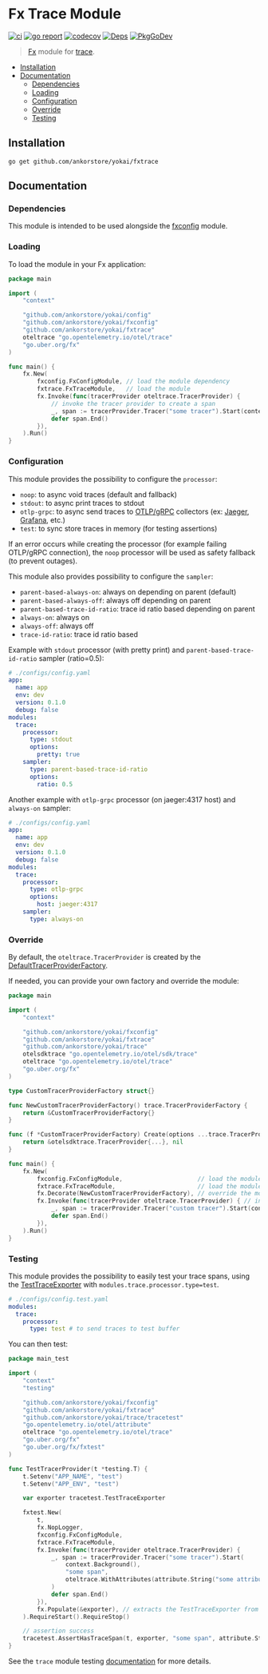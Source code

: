 # Fx Trace Module

[![ci](https://github.com/ankorstore/yokai/actions/workflows/fxtrace-ci.yml/badge.svg)](https://github.com/ankorstore/yokai/actions/workflows/fxtrace-ci.yml)
[![go report](https://goreportcard.com/badge/github.com/ankorstore/yokai/fxtrace)](https://goreportcard.com/report/github.com/ankorstore/yokai/fxtrace)
[![codecov](https://codecov.io/gh/ankorstore/yokai/graph/badge.svg?token=ghUBlFsjhR&flag=fxtrace)](https://app.codecov.io/gh/ankorstore/yokai/tree/main/fxtrace)
[![Deps](https://img.shields.io/badge/osi-deps-blue)](https://deps.dev/go/github.com%2Fankorstore%2Fyokai%2Ffxtrace)
[![PkgGoDev](https://pkg.go.dev/badge/github.com/ankorstore/yokai/fxtrace)](https://pkg.go.dev/github.com/ankorstore/yokai/fxtrace)

> [Fx](https://uber-go.github.io/fx/) module for [trace](https://github.com/ankorstore/yokai/tree/main/trace).

<!-- TOC -->
* [Installation](#installation)
* [Documentation](#documentation)
	* [Dependencies](#dependencies)
	* [Loading](#loading)
	* [Configuration](#configuration)
	* [Override](#override)
	* [Testing](#testing)
<!-- TOC -->

## Installation

```shell
go get github.com/ankorstore/yokai/fxtrace
```

## Documentation

### Dependencies

This module is intended to be used alongside the [fxconfig](https://github.com/ankorstore/yokai/tree/main/fxconfig)
module.

### Loading

To load the module in your Fx application:

```go
package main

import (
	"context"

	"github.com/ankorstore/yokai/config"
	"github.com/ankorstore/yokai/fxconfig"
	"github.com/ankorstore/yokai/fxtrace"
	oteltrace "go.opentelemetry.io/otel/trace"
	"go.uber.org/fx"
)

func main() {
	fx.New(
		fxconfig.FxConfigModule, // load the module dependency
		fxtrace.FxTraceModule,   // load the module
		fx.Invoke(func(tracerProvider oteltrace.TracerProvider) {
			// invoke the tracer provider to create a span
			_, span := tracerProvider.Tracer("some tracer").Start(context.Background(), "some span")
			defer span.End()
		}),
	).Run()
}
```

### Configuration

This module provides the possibility to configure the `processor`:

- `noop`: to async void traces (default and fallback)
- `stdout`: to async print traces to stdout
- `otlp-grpc`: to async send traces to [OTLP/gRPC](https://opentelemetry.io/docs/specs/otlp/#otlpgrpc) collectors (ex: [Jaeger](https://www.jaegertracing.io/), [Grafana](https://grafana.com/docs/tempo/latest/configuration/grafana-agent/#grafana-agent), etc.)
- `test`: to sync store traces in memory (for testing assertions)

If an error occurs while creating the processor (for example failing OTLP/gRPC connection), the `noop` processor will be
used as safety fallback (to prevent outages).

This module also provides possibility to configure the `sampler`:

- `parent-based-always-on`: always on depending on parent (default)
- `parent-based-always-off`: always off depending on parent
- `parent-based-trace-id-ratio`: trace id ratio based depending on parent
- `always-on`: always on
- `always-off`: always off
- `trace-id-ratio`: trace id ratio based

Example with `stdout` processor (with pretty print) and `parent-based-trace-id-ratio` sampler (ratio=0.5):

```yaml
# ./configs/config.yaml
app:
  name: app
  env: dev
  version: 0.1.0
  debug: false
modules:
  trace:
    processor:
      type: stdout
      options:
        pretty: true
    sampler:
      type: parent-based-trace-id-ratio
      options:
        ratio: 0.5
```

Another example with `otlp-grpc` processor (on jaeger:4317 host) and `always-on` sampler:

```yaml
# ./configs/config.yaml
app:
  name: app
  env: dev
  version: 0.1.0
  debug: false
modules:
  trace:
    processor:
      type: otlp-grpc
      options:
        host: jaeger:4317
    sampler:
      type: always-on
```

### Override

By default, the `oteltrace.TracerProvider` is created by the [DefaultTracerProviderFactory](https://github.com/ankorstore/yokai/blob/main/trace/factory.go).

If needed, you can provide your own factory and override the module:

```go
package main

import (
	"context"

	"github.com/ankorstore/yokai/fxconfig"
	"github.com/ankorstore/yokai/fxtrace"
	"github.com/ankorstore/yokai/trace"
	otelsdktrace "go.opentelemetry.io/otel/sdk/trace"
	oteltrace "go.opentelemetry.io/otel/trace"
	"go.uber.org/fx"
)

type CustomTracerProviderFactory struct{}

func NewCustomTracerProviderFactory() trace.TracerProviderFactory {
	return &CustomTracerProviderFactory{}
}

func (f *CustomTracerProviderFactory) Create(options ...trace.TracerProviderOption) (*otelsdktrace.TracerProvider, error) {
	return &otelsdktrace.TracerProvider{...}, nil
}

func main() {
	fx.New(
		fxconfig.FxConfigModule,                     // load the module dependency
		fxtrace.FxTraceModule,                       // load the module
		fx.Decorate(NewCustomTracerProviderFactory), // override the module with a custom factory
		fx.Invoke(func(tracerProvider oteltrace.TracerProvider) { // invoke the custom tracer provider
			_, span := tracerProvider.Tracer("custom tracer").Start(context.Background(), "custom span")
			defer span.End()
		}),
	).Run()
}
```

### Testing

This module provides the possibility to easily test your trace spans, using the [TestTraceExporter](https://github.com/ankorstore/yokai/blob/main/trace/tracetest/exporter.go) with `modules.trace.processor.type=test`.

```yaml
# ./configs/config.test.yaml
modules:
  trace:
    processor:
      type: test # to send traces to test buffer
```

You can then test:

```go
package main_test

import (
	"context"
	"testing"

	"github.com/ankorstore/yokai/fxconfig"
	"github.com/ankorstore/yokai/fxtrace"
	"github.com/ankorstore/yokai/trace/tracetest"
	"go.opentelemetry.io/otel/attribute"
	oteltrace "go.opentelemetry.io/otel/trace"
	"go.uber.org/fx"
	"go.uber.org/fx/fxtest"
)

func TestTracerProvider(t *testing.T) {
	t.Setenv("APP_NAME", "test")
	t.Setenv("APP_ENV", "test")

	var exporter tracetest.TestTraceExporter

	fxtest.New(
		t,
		fx.NopLogger,
		fxconfig.FxConfigModule,
		fxtrace.FxTraceModule,
		fx.Invoke(func(tracerProvider oteltrace.TracerProvider) {
			_, span := tracerProvider.Tracer("some tracer").Start(
				context.Background(),
				"some span",
				oteltrace.WithAttributes(attribute.String("some attribute name", "some attribute value")),
			)
			defer span.End()
		}),
		fx.Populate(&exporter), // extracts the TestTraceExporter from the Fx container
	).RequireStart().RequireStop()

	// assertion success
	tracetest.AssertHasTraceSpan(t, exporter, "some span", attribute.String("some attribute name", "some attribute value"))
}
```

See the `trace` module testing [documentation](https://github.com/ankorstore/yokai/tree/main/trace#test-span-processor) for more details.
